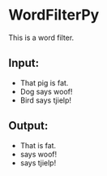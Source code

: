 # WordFilterPy

This is a word filter.

## Input:
- That pig is fat.
- Dog says woof!
- Bird says tjielp!
## Output:
- That is fat.
- says woof!
- says tjielp!
